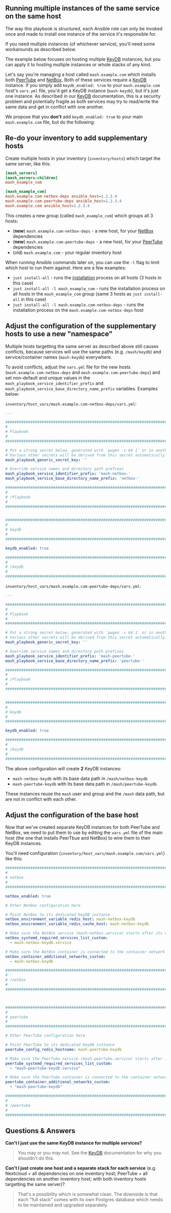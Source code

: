 ## Running multiple instances of the same service on the same host

The way this playbook is structured, each Ansible role can only be invoked once and made to install one instance of the service it's responsible for.

If you need multiple instances (of whichever service), you'll need some workarounds as described below.

The example below focuses on hosting multiple [KeyDB](services/keydb.md) instances, but you can apply it to hosting multiple instances or whole stacks of any kind.

Let's say you're managing a host called `mash.example.com` which installs both [PeerTube](services/peertube.md) and [NetBox](services/netbox.md). Both of these services require a [KeyDB](services/keydb.md) instance. If you simply add `keydb_enabled: true` to your `mash.example.com` host's `vars.yml` file, you'd get a KeyDB instance (`mash-keydb`), but it's just one instance. As described in our [KeyDB](services/keydb.md) documentation, this is a security problem and potentially fragile as both services may try to read/write the same data and get in conflict with one another.

We propose that you **don't** add `keydb_enabled: true` to your main `mash.example.com` file, but do the following:

## Re-do your inventory to add supplementary hosts

Create multiple hosts in your inventory (`inventory/hosts`) which target the same server, like this:

```ini
[mash_servers]
[mash_servers:children]
mash_example_com

[mash_example_com]
mash.example.com-netbox-deps ansible_host=1.2.3.4
mash.example.com-peertube-deps ansible_host=1.2.3.4
mash.example.com ansible_host=1.2.3.4
```

This creates a new group (called `mash_example_com`) which groups all 3 hosts:

- (**new**) `mash.example.com-netbox-deps` - a new host, for your [NetBox](services/netbox.md) dependencies
- (**new**) `mash.example.com-peertube-deps` - a new host, for your [PeerTube](services/peertube.md) dependencies
- (old) `mash.example.com` - your regular inventory host

When running Ansible commands later on, you can use the `-l` flag to limit which host to run them against. Here are a few examples:

- `just install-all` - runs the [installation](installing.md) process on all hosts (3 hosts in this case)
- `just install-all -l mash_example_com` - runs the installation process on all hosts in the `mash_example_com` group (same 3 hosts as `just install-all` in this case)
- `just install-all -l mash.example.com-netbox-deps` - runs the installation process on the `mash.example.com-netbox-deps` host


## Adjust the configuration of the supplementary hosts to use a new "namespace"

Multiple hosts targetting the same server as described above still causes conflicts, because services will use the same paths (e.g. `/mash/keydb`) and service/container names (`mash-keydb`) everywhere.

To avoid conflicts, adjust the `vars.yml` file for the new hosts (`mash.example.com-netbox-deps` and `mash.example.com-peertube-deps`)
and set non-default and unique values in the `mash_playbook_service_identifier_prefix` and `mash_playbook_service_base_directory_name_prefix` variables. Examples below:

`inventory/host_vars/mash.example.com-netbox-deps/vars.yml`:

```yaml
---

########################################################################
#                                                                      #
# Playbook                                                             #
#                                                                      #
########################################################################

# Put a strong secret below, generated with `pwgen -s 64 1` or in another way
# Various other secrets will be derived from this secret automatically.
mash_playbook_generic_secret_key: ''

# Override service names and directory path prefixes
mash_playbook_service_identifier_prefix: 'mash-netbox-'
mash_playbook_service_base_directory_name_prefix: 'netbox-'

########################################################################
#                                                                      #
# /Playbook                                                            #
#                                                                      #
########################################################################


########################################################################
#                                                                      #
# keydb                                                                #
#                                                                      #
########################################################################

keydb_enabled: true

########################################################################
#                                                                      #
# /keydb                                                               #
#                                                                      #
########################################################################
```

`inventory/host_vars/mash.example.com-peertube-deps/vars.yml`:

```yaml
---

########################################################################
#                                                                      #
# Playbook                                                             #
#                                                                      #
########################################################################

# Put a strong secret below, generated with `pwgen -s 64 1` or in another way
# Various other secrets will be derived from this secret automatically.
mash_playbook_generic_secret_key: ''

# Override service names and directory path prefixes
mash_playbook_service_identifier_prefix: 'mash-peertube-'
mash_playbook_service_base_directory_name_prefix: 'peertube-'

########################################################################
#                                                                      #
# /Playbook                                                            #
#                                                                      #
########################################################################


########################################################################
#                                                                      #
# keydb                                                                #
#                                                                      #
########################################################################

keydb_enabled: true

########################################################################
#                                                                      #
# /keydb                                                               #
#                                                                      #
########################################################################
```

The above configuration will create **2** KeyDB instances:

- `mash-netbox-keydb` with its base data path in `/mash/netbox-keydb`
- `mash-peertube-keydb` with its base data path in `/mash/peertube-keydb`

These instances reuse the `mash` user and group and the `/mash` data path, but are not in conflict with each other.


## Adjust the configuration of the base host

Now that we've created separate KeyDB instances for both PeerTube and NetBox, we need to put them to use by editing the `vars.yml` file of the main host (the one that installs PeerTbue and NetBox) to wire them to their KeyDB instances.

You'll need configuration (`inventory/host_vars/mash.example.com/vars.yml`) like this:

```yaml
########################################################################
#                                                                      #
# netbox                                                               #
#                                                                      #
########################################################################

netbox_enabled: true

# Other NetBox configuration here

# Point NetBox to its dedicated KeyDB instance
netbox_environment_variable_redis_host: mash-netbox-keydb
netbox_environment_variable_redis_cache_host: mash-netbox-keydb

# Make sure the NetBox service (mash-netbox.service) starts after its dedicated KeyDB service (mash-netbox-keydb.service)
netbox_systemd_required_services_list_custom:
  - mash-netbox-keydb.service

# Make sure the NetBox container is connected to the container network of its dedicated KeyDB service (mash-netbox-keydb)
netbox_container_additional_networks_custom:
  - mash-netbox-keydb

########################################################################
#                                                                      #
# /netbox                                                              #
#                                                                      #
########################################################################



########################################################################
#                                                                      #
# peertube                                                             #
#                                                                      #
########################################################################

# Other PeerTube configuration here

# Point PeerTube to its dedicated KeyDB instance
peertube_config_redis_hostname: mash-peertube-keydb

# Make sure the PeerTube service (mash-peertube.service) starts after its dedicated KeyDB service (mash-peertube-keydb.service)
peertube_systemd_required_services_list_custom:
  - "mash-peertube-keydb.service"

# Make sure the PeerTube container is connected to the container network of its dedicated KeyDB service (mash-peertube-keydb)
peertube_container_additional_networks_custom:
  - "mash-peertube-keydb"

########################################################################
#                                                                      #
# /peertube                                                            #
#                                                                      #
########################################################################
```


## Questions & Answers

**Can't I just use the same KeyDB instance for multiple services?**

> You may or you may not. See the [KeyDB](services/keydb.md) documentation for why you shouldn't do this.

**Can't I just create one host and a separate stack for each service** (e.g. Nextcloud + all dependencies on one inventory host; PeerTube + all dependencies on another inventory host; with both inventory hosts targetting the same server)?

> That's a possibility which is somewhat clean. The downside is that each "full stack" comes with its own Postgres database which needs to be maintained and upgraded separately.
